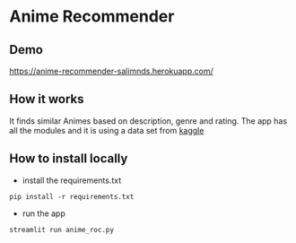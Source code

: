# Anime Recommender
## Demo
https://anime-recommender-salimnds.herokuapp.com/
## How it works
It finds similar Animes based on description, genre and rating.
The app has all the modules and it is using a data set from [kaggle](https://www.kaggle.com/marlesson/myanimelist-dataset-animes-profiles-reviews) 
## How to install locally
- install the requirements.txt
```
pip install -r requirements.txt
```
- run the app 
```
streamlit run anime_roc.py
```

## 
